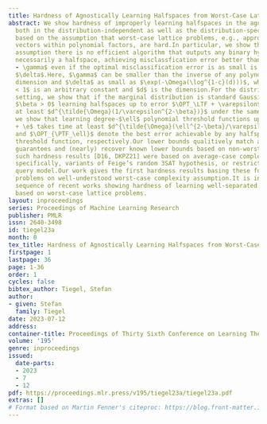```yaml
---
title: Hardness of Agnostically Learning Halfspaces from Worst-Case Lattice Problems
abstract: We show hardness of improperly learning halfspaces in the agnostic model,
  both in the distribution-independent as well as the distribution-specific setting,
  based on the assumption that worst-case lattice problems, e.g., approximating shortest
  vectors within polynomial factors, are hard.In particular, we show that under this
  assumption there is no efficient algorithm that outputs any binary hypothesis, not
  necessarily a halfspace, achieving misclassfication error better than $\frac 1 2
  - \gamma$ even if the optimal misclassification error is as small is as small as
  $\delta$.Here, $\gamma$ can be smaller than the inverse of any polynomial in the
  dimension and $\delta$ as small as $\exp(-\Omega(\log^{1-c}(d)))$, where $0 < c
  < 1$ is an arbitrary constant and $d$ is the dimension.For the distribution-specific
  setting, we show that if the marginal distribution is standard Gaussian, for any
  $\beta > 0$ learning halfspaces up to error $\OPT_\LTF + \varepsilon$ takes time
  at least $d^{\tilde{\Omega}(1/\varepsilon^{2-\beta})}$ under the same hardness assumptions.Similarly,
  we show that learning degree-$\ell$ polynomial threshold functions up to error $\OPT_{\PTF_\ell}
  + \e$ takes time at least $d^{\tilde{\Omega}(\ell^{2-\beta}/\varepsilon^{4-2\beta})}$.$\OPT_\LTF$
  and $\OPT_{\PTF_\ell}$ denote the best error achievable by any halfspace or polynomial
  threshold function, respectively.Our lower bounds qualitively match algorithmic
  guarantees and (nearly) recover known lower bounds based on non-worst-case assumptions.Previously,
  such hardness results [D16, DKPZ21] were based on average-case complexity assumptions,
  specifically, variants of Feige’s random 3SAT hypothesis, or restricted to the statistical
  query model.Our work gives the first hardness results basing these fundamental learning
  problems on well-understood worst-case complexity assumption.It is inspired by a
  sequence of recent works showing hardness of learning well-separated Gaussian mixtures
  based on worst-case lattice problems.
layout: inproceedings
series: Proceedings of Machine Learning Research
publisher: PMLR
issn: 2640-3498
id: tiegel23a
month: 0
tex_title: Hardness of Agnostically Learning Halfspaces from Worst-Case Lattice Problems
firstpage: 1
lastpage: 36
page: 1-36
order: 1
cycles: false
bibtex_author: Tiegel, Stefan
author:
- given: Stefan
  family: Tiegel
date: 2023-07-12
address: 
container-title: Proceedings of Thirty Sixth Conference on Learning Theory
volume: '195'
genre: inproceedings
issued:
  date-parts:
  - 2023
  - 7
  - 12
pdf: https://proceedings.mlr.press/v195/tiegel23a/tiegel23a.pdf
extras: []
# Format based on Martin Fenner's citeproc: https://blog.front-matter.io/posts/citeproc-yaml-for-bibliographies/
---
```

